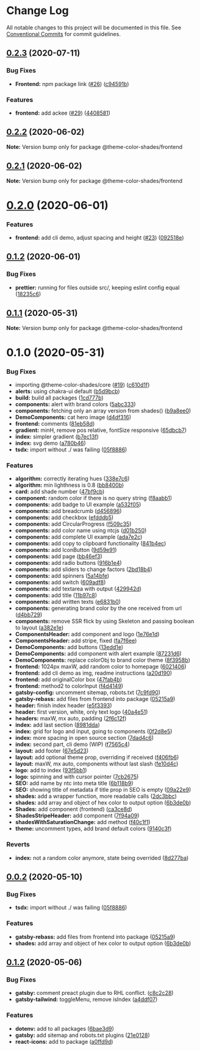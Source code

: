 # Change Log

All notable changes to this project will be documented in this file.
See [Conventional Commits](https://conventionalcommits.org) for commit guidelines.

## [0.2.3](https://github.com/luizcieslak/theme-color-shades/compare/@theme-color-shades/frontend@0.2.2...@theme-color-shades/frontend@0.2.3) (2020-07-11)


### Bug Fixes

* **Frontend:** npm package link ([#26](https://github.com/luizcieslak/theme-color-shades/issues/26)) ([c94591b](https://github.com/luizcieslak/theme-color-shades/commit/c94591bb710548e12eaece730ebf279eaf5d0c88))


### Features

* **frontend:** add ackee ([#29](https://github.com/luizcieslak/theme-color-shades/issues/29)) ([4408581](https://github.com/luizcieslak/theme-color-shades/commit/44085818a1e473df2e6be7488d05d406ee7cd42e))





## [0.2.2](https://github.com/luizcieslak/theme-color-shades/compare/@theme-color-shades/frontend@0.2.1...@theme-color-shades/frontend@0.2.2) (2020-06-02)

**Note:** Version bump only for package @theme-color-shades/frontend





## [0.2.1](https://github.com/luizcieslak/js-templates/compare/@theme-color-shades/frontend@0.2.0...@theme-color-shades/frontend@0.2.1) (2020-06-02)

**Note:** Version bump only for package @theme-color-shades/frontend





# [0.2.0](https://github.com/luizcieslak/js-templates/compare/@theme-color-shades/frontend@0.1.2...@theme-color-shades/frontend@0.2.0) (2020-06-01)


### Features

* **frontend:** add cli demo, adjust spacing and height ([#23](https://github.com/luizcieslak/js-templates/issues/23)) ([092518e](https://github.com/luizcieslak/js-templates/commit/092518eecdeb4c8335dd40b441c5b8edcaffadc1))





## [0.1.2](https://github.com/luizcieslak/js-templates/compare/@theme-color-shades/frontend@0.1.1...@theme-color-shades/frontend@0.1.2) (2020-06-01)


### Bug Fixes

* **prettier:** running for files outside src/, keeping eslint config equal ([18235c6](https://github.com/luizcieslak/js-templates/commit/18235c6bc4561a85a1502bf4131a5d7e4a3860db))





## [0.1.1](https://github.com/luizcieslak/js-templates/compare/@theme-color-shades/frontend@0.1.0...@theme-color-shades/frontend@0.1.1) (2020-05-31)

**Note:** Version bump only for package @theme-color-shades/frontend





# 0.1.0 (2020-05-31)


### Bug Fixes

* importing @theme-color-shades/core ([#19](https://github.com/luizcieslak/js-templates/issues/19)) ([c610d1f](https://github.com/luizcieslak/js-templates/commit/c610d1fc8258f6de91ef34526d948e4c2cddb5e9))
* **alerts:** using chakra-ui default ([b5d9bcb](https://github.com/luizcieslak/js-templates/commit/b5d9bcb665d1785bebb3a07d809eb3b6d5ad024d))
* **build:** build all packages ([1cd777b](https://github.com/luizcieslak/js-templates/commit/1cd777b4958e67cec20e57cffcdc24d5c591b301))
* **components:** alert with brand colors ([5abc333](https://github.com/luizcieslak/js-templates/commit/5abc333c0fa16558bb1c2af079f939cd84e670de))
* **components:** fetching only an array version from shades() ([b9a8ee0](https://github.com/luizcieslak/js-templates/commit/b9a8ee0b2b4d55a6222e3c4556901eb92273e4fb))
* **DemoComponents:** cat hero image ([d4df316](https://github.com/luizcieslak/js-templates/commit/d4df31666e99ac763ecda66915f63c35d6673678))
* **frontend:** comments ([81eb58d](https://github.com/luizcieslak/js-templates/commit/81eb58d5412754f20a2edec5f58314518b672882))
* **gradient:** minH, remove pos relative, fontSize responsive ([65dbcb7](https://github.com/luizcieslak/js-templates/commit/65dbcb7cac727d7e9f36fa0208f36ad1f072d1dd))
* **index:** simpler gradient ([b7ec13f](https://github.com/luizcieslak/js-templates/commit/b7ec13fa7f170ad257173913ddd96a07b98d7a9c))
* **index:** svg demo ([a780b46](https://github.com/luizcieslak/js-templates/commit/a780b4662525ec604b7391b034d93e3739fa8357))
* **tsdx:** import without ./ was failing ([05f8886](https://github.com/luizcieslak/js-templates/commit/05f8886fdff54be6b4468031e230235aee6eda17))


### Features

* **algorithm:** correctly iterating hues ([338e7c6](https://github.com/luizcieslak/js-templates/commit/338e7c6fef20eb18ebd0446f7bc2d8d3409fd99d))
* **algorithm:** min lighthness is 0.8 ([bb8400b](https://github.com/luizcieslak/js-templates/commit/bb8400b2e2e5d6c73223ed4f5f758fa363812557))
* **card:** add shade number ([47bf9cb](https://github.com/luizcieslak/js-templates/commit/47bf9cb4896e2c8cee67492948885f14c3f3b4e9))
* **component:** random color if there is no query string ([f8aabb1](https://github.com/luizcieslak/js-templates/commit/f8aabb198131c3c16cd49f7434c87a7c1c22ecfc))
* **components:** add badge to UI example ([a532f05](https://github.com/luizcieslak/js-templates/commit/a532f0522ec831312686804754bbc52965ec5676))
* **components:** add breadcrumb ([d456896](https://github.com/luizcieslak/js-templates/commit/d456896a02992d440b52118c76c6be40aeda825f))
* **components:** add checkbox ([efdddb5](https://github.com/luizcieslak/js-templates/commit/efdddb56650e389ab0e778c67ba863cf5c90f3ab))
* **components:** add CircularProgress ([f509c35](https://github.com/luizcieslak/js-templates/commit/f509c35038e2a0b07a17d4d48332a79a0aa9b8ad))
* **components:** add color name using ntcjs ([d01b250](https://github.com/luizcieslak/js-templates/commit/d01b250ebe532a9bc91d71d366cbb9f39496c18e))
* **components:** add complete UI example ([ada7e2c](https://github.com/luizcieslak/js-templates/commit/ada7e2c7b6a1de2561c45c74f8282d548485e065))
* **components:** add copy to clipboard functionality ([841b4ec](https://github.com/luizcieslak/js-templates/commit/841b4ec5850d87477e1e20f429a944094a987337))
* **components:** add IconButton ([9d59e91](https://github.com/luizcieslak/js-templates/commit/9d59e917a45230b3daa315ea8b0b3992fbe9a13e))
* **components:** add page ([bb46ef3](https://github.com/luizcieslak/js-templates/commit/bb46ef370e31613b4db3f6615c764201cde52f18))
* **components:** add radio buttons ([916b1e4](https://github.com/luizcieslak/js-templates/commit/916b1e40662e75722c3578c611072764b77d03ab))
* **components:** add sliders to change factors ([2bd18b4](https://github.com/luizcieslak/js-templates/commit/2bd18b41d6462edb240b9a447e407f9a0d1a722a))
* **components:** add spinners ([5a14bfe](https://github.com/luizcieslak/js-templates/commit/5a14bfea9486ba4dba25a9768543169a2c3cc7c2))
* **components:** add switch ([609adf8](https://github.com/luizcieslak/js-templates/commit/609adf8d339279925dcf04dcab75fd26bc8b94be))
* **components:** add textarea with output ([429942d](https://github.com/luizcieslak/js-templates/commit/429942d5191f4f0e98767785063bab1fe867b2ff))
* **components:** add title ([11b97c8](https://github.com/luizcieslak/js-templates/commit/11b97c897bfd50c172be6168bfb14d4491991e0e))
* **components:** add written texts ([e6831b0](https://github.com/luizcieslak/js-templates/commit/e6831b0bf656146e4ea360d5423721a5bfabb6ba))
* **components:** generating brand color by the one received from url ([d4bb729](https://github.com/luizcieslak/js-templates/commit/d4bb72935be5dc1206948042372648124c75527c))
* **components:** remove SSR flick by using Skeleton and passing boolean to layout ([a382e1e](https://github.com/luizcieslak/js-templates/commit/a382e1e8aba64a970a47ba97d563d79edacdb721))
* **ComponentsHeader:** add component and logo ([1e76e1d](https://github.com/luizcieslak/js-templates/commit/1e76e1de8d2f592d4051c0c0da4e0fffbc4a9b21))
* **ComponentsHeader:** add stripe, fixed ([fa7f6ee](https://github.com/luizcieslak/js-templates/commit/fa7f6eeab577e401e8af4de49da07c68cc3e4386))
* **DemoComponents:** add buttons ([13edd1e](https://github.com/luizcieslak/js-templates/commit/13edd1ec5f0c46243709647c7916d63919bf8bb7))
* **DemoComponents:** add component with alert example ([87231d6](https://github.com/luizcieslak/js-templates/commit/87231d6ffc6b949333dea27f5fc823682fd8365b))
* **DemoComponents:** replace colorObj to brand color theme ([8f3958b](https://github.com/luizcieslak/js-templates/commit/8f3958b7a45eea53d78fbba2bf050df561a10754))
* **frontend:** 1024px maxW, add random color to homepage ([6021406](https://github.com/luizcieslak/js-templates/commit/60214069b268361a221f0a850f275463e6bdb8c0))
* **frontend:** add cli demo as img, readme instructions ([a20d190](https://github.com/luizcieslak/js-templates/commit/a20d1901669f957cda723ec1cb13707ee9dbc0f9))
* **frontend:** add originalColor box ([47fab4b](https://github.com/luizcieslak/js-templates/commit/47fab4be1328c324b6f86a57876fdccb93d2b217))
* **frontend:** method2 to colorInput ([f4d4149](https://github.com/luizcieslak/js-templates/commit/f4d41492d70d29d809d2d29f94c8a1d8b71b2153))
* **gatsby-config:** uncomment sitemap, robots.txt ([7c9fd90](https://github.com/luizcieslak/js-templates/commit/7c9fd905e8a176f2d02c02cb184ed603a813baed))
* **gatsby-rebass:** add files from frontend into package ([05215a9](https://github.com/luizcieslak/js-templates/commit/05215a9e3ccedb7b04cf6917e18ba22620d3e539))
* **header:** finish index header ([e5f3393](https://github.com/luizcieslak/js-templates/commit/e5f3393033be0a2c5ba48dcd3da824cc43e92ee0))
* **header:** first version, white, only text logo ([40a4e51](https://github.com/luizcieslak/js-templates/commit/40a4e51c976abb0822b9d17a99168e5d2b8d7e61))
* **headers:** maxW, mx auto, padding ([2f6c12f](https://github.com/luizcieslak/js-templates/commit/2f6c12fbb40a49c012f9a67ba9c8ba4a656c67de))
* **index:** add last section ([8981dda](https://github.com/luizcieslak/js-templates/commit/8981dda803cb4702bf9031db3f635add355f4b60))
* **index:** grid for logo and input, going to components ([0f2d8e5](https://github.com/luizcieslak/js-templates/commit/0f2d8e5099c379b4b0d20e5f150528616268b472))
* **index:** more spacing in open source section ([7dad4c6](https://github.com/luizcieslak/js-templates/commit/7dad4c6e7042bc206d55380a908cbc1dbce2eac9))
* **index:** second part, cli demo (WIP) ([f7565c4](https://github.com/luizcieslak/js-templates/commit/f7565c430cc5794f2ff4a0666157d3f3e58b4aa8))
* **layout:** add footer ([67e5d23](https://github.com/luizcieslak/js-templates/commit/67e5d2374ad54608251bca811b226f169e620bb2))
* **layout:** add optional theme prop, overriding if received ([f406fb6](https://github.com/luizcieslak/js-templates/commit/f406fb6144e6d16d74df9a721bd663e91c5bf1c5))
* **layout:** maxW, mx auto, components without last slash ([fe10d4c](https://github.com/luizcieslak/js-templates/commit/fe10d4c812bfb9fdb1e38ae40c3d07d910eeaba4))
* **logo:** add to index ([93f5bb1](https://github.com/luizcieslak/js-templates/commit/93f5bb126a21f44c280872533bc1ae53ad84ba3e))
* **logo:** spinning and with cursor pointer ([7cb2675](https://github.com/luizcieslak/js-templates/commit/7cb2675661b38a1beb71ccacb3e561612cd2c7e1))
* **SEO:** add name by ntc into meta title ([6b118b9](https://github.com/luizcieslak/js-templates/commit/6b118b9b92c78198baba2e8aa7eb1bd16425bd6e))
* **SEO:** showing title of metadata if title prop in SEO is empty ([09a22e9](https://github.com/luizcieslak/js-templates/commit/09a22e9896d535b2fc3b68c5d36e6881887a3df8))
* **shades:** add a wrapper function, more readable calls ([2dc3bbc](https://github.com/luizcieslak/js-templates/commit/2dc3bbc354736a19e42fd976ed3e272ff9e878b3))
* **shades:** add array and object of hex color to output option ([6b3de0b](https://github.com/luizcieslak/js-templates/commit/6b3de0b887a8fc3bc16ef0c750cdddc68e30453a))
* **Shades:** add component (frontend) ([ca3ce8d](https://github.com/luizcieslak/js-templates/commit/ca3ce8dc088a125df708fb5cbdbcbb11778f553f))
* **ShadesStripeHeader:** add component ([7f94a09](https://github.com/luizcieslak/js-templates/commit/7f94a0952ef19f08029e81d6e95047b857155840))
* **shadesWithSaturationChange:** add method ([f40c1f1](https://github.com/luizcieslak/js-templates/commit/f40c1f10ce50e9967bcb1b7be6968d6f85c037fb))
* **theme:** uncomment types, add brand default colors ([9140c3f](https://github.com/luizcieslak/js-templates/commit/9140c3f0c2ac2f17f22d160b7f91530294925d47))


### Reverts

* **index:** not a random color anymore, state being overrided ([8d277ba](https://github.com/luizcieslak/js-templates/commit/8d277baa844fa16e5a38a6eebbce3fb5af4a2841))





## [0.0.2](https://github.com/luizcieslak/js-templates/compare/frontend@0.0.1...frontend@0.0.2) (2020-05-10)


### Bug Fixes

* **tsdx:** import without ./ was failing ([05f8886](https://github.com/luizcieslak/js-templates/commit/05f8886fdff54be6b4468031e230235aee6eda17))


### Features

* **gatsby-rebass:** add files from frontend into package ([05215a9](https://github.com/luizcieslak/js-templates/commit/05215a9e3ccedb7b04cf6917e18ba22620d3e539))
* **shades:** add array and object of hex color to output option ([6b3de0b](https://github.com/luizcieslak/js-templates/commit/6b3de0b887a8fc3bc16ef0c750cdddc68e30453a))





## [0.1.2](https://github.com/luizcieslak/js-templates/compare/gatsby-rebass@0.1.1...gatsby-rebass@0.1.2) (2020-05-06)


### Bug Fixes

* **gatsby:** comment preact plugin due to RHL conflict. ([c8c2c28](https://github.com/luizcieslak/js-templates/commit/c8c2c28c9e912ba16a4d369679f3162bfaa9a2a6))
* **gatsby-tailwind:** toggleMenu, remove isIndex ([a4ddf07](https://github.com/luizcieslak/js-templates/commit/a4ddf07d705599e13d9994579f01e7ff91282455))


### Features

* **dotenv:** add to all packages ([6bae3d9](https://github.com/luizcieslak/js-templates/commit/6bae3d969b92c3a7928ead6303939ad668f39f6e))
* **gatsby:** add sitemap and robots.txt plugins ([21e0128](https://github.com/luizcieslak/js-templates/commit/21e0128cc9100ddbe6d0ec16bfd4bcf401bd6a38))
* **react-icons:** add to package ([a0ffd9d](https://github.com/luizcieslak/js-templates/commit/a0ffd9d70868a549476ea7ac71deb9cf9913ea73))
